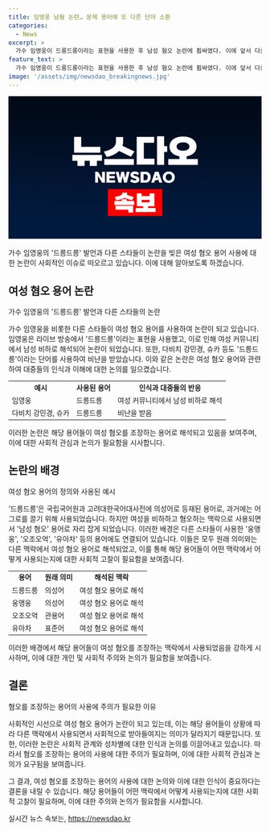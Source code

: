 ```yaml
---
title: 임영웅 남혐 논란… 문제 용어에 또 다른 단어 소환
categories:
  - News
excerpt: >
  가수 임영웅이 드릉드릉이라는 표현을 사용한 후 남성 혐오 논란에 휩싸였다. 이에 앞서 다른 스타들도 온라인 커뮤니티에서 논란을 일으킨 적이 있다. 그러나 일부 혐오성 단어의 사용이 논란을 일으키는 것에 대해 대중들 사이에 인식이 미비한 상황이다. 혐오를 조장하는 용어의 사용은 주의가 필요하지만, 문제의 의미와 상관없이 일부 표현에 대한 일반화된 비난은 지양해야 한다는 지적이 제기되고 있다.
feature_text: >
  가수 임영웅이 드릉드릉이라는 표현을 사용한 후 남성 혐오 논란에 휩싸였다. 이에 앞서 다른 스타들도 온라인 커뮤니티에서 논란을 일으킨 적이 있다. 그러나 일부 혐오성 단어의 사용이 논란을 일으키는 것에 대해 대중들 사이에 인식이 미비한 상황이다. 혐오를 조장하는 용어의 사용은 주의가 필요하지만, 문제의 의미와 상관없이 일부 표현에 대한 일반화된 비난은 지양해야 한다는 지적이 제기되고 있다.
image: '/assets/img/newsdao_breakingnews.jpg'
---
```


<p><img src="/assets/img/newsdao_breakingnews.jpg" alt="flaretime 속보" /></p>

<p>가수 임영웅의 '드릉드릉' 발언과 다른 스타들이 논란을 빚은 여성 혐오 용어 사용에 대한 논란이 사회적인 이슈로 떠오르고 있습니다. 이에 대해 알아보도록 하겠습니다. </p>

<h2 data-ke-size="size26">여성 혐오 용어 논란</h2>

<p data-ke-size="size16">가수 임영웅의 '드릉드릉' 발언과 다른 스타들의 논란</p>

<p>가수 임영웅을 비롯한 다른 스타들이 여성 혐오 용어를 사용하여 논란이 되고 있습니다. 임영웅은 라이브 방송에서 '드릉드릉'이라는 표현을 사용했고, 이로 인해 여성 커뮤니티에서 남성 비하로 해석되어 논란이 되었습니다. 또한, 다비치 강민경, 슈카 등도 '드릉드릉'이라는 단어를 사용하여 비난을 받았습니다. 이와 같은 논란은 여성 혐오 용어와 관련하여 대중들의 인식과 이해에 대한 논의를 일으켰습니다.</p>

<table>
    <tr>
        <td style="text-align: center; height: 17px;"><b>예시</b></td>
        <td style="text-align: center; height: 17px;"><b>사용된 용어</b></td>
        <td style="text-align: center; height: 17px;"><b>인식과 대중들의 반응</b></td>
    </tr>
    <tr>
        <td style="text-align: left;">임영웅</td>
        <td style="text-align: left;">드릉드릉</td>
        <td style="text-align: left;">여성 커뮤니티에서 남성 비하로 해석</td>
    </tr>
    <tr>
        <td style="text-align: left;">다비치 강민경, 슈카</td>
        <td style="text-align: left;">드릉드릉</td>
        <td style="text-align: left;">비난을 받음</td>
    </tr>
</table>

<p>이러한 논란은 해당 용어들이 여성 혐오를 조장하는 용어로 해석되고 있음을 보여주며, 이에 대한 사회적 관심과 논의가 필요함을 시사합니다.</p>

<h2 data-ke-size="size26">논란의 배경</h2>

<p data-ke-size="size16">여성 혐오 용어의 정의와 사용된 예시</p>

<p>‘드릉드릉’은 국립국어원과 고려대한국어대사전에 의성어로 등재된 용어로, 과거에는 어그로를 끌기 위해 사용되었습니다. 하지만 여성을 비하하고 혐오하는 맥락으로 사용되면서 '남성 혐오' 용어로 자리 잡게 되었습니다. 이러한 배경은 다른 스타들이 사용한 '웅앵웅', '오조오억', '유아차' 등의 용어에도 연결되어 있습니다. 이들은 모두 원래 의미와는 다른 맥락에서 여성 혐오 용어로 해석되었고, 이를 통해 해당 용어들이 어떤 맥락에서 어떻게 사용되는지에 대한 사회적 고찰이 필요함을 보여줍니다.</p>

<table>
    <tr>
        <td style="text-align: center; height: 17px;"><b>용어</b></td>
        <td style="text-align: center; height: 17px;"><b>원래 의미</b></td>
        <td style="text-align: center; height: 17px;"><b>해석된 맥락</b></td>
    </tr>
    <tr>
        <td style="text-align: left;">드릉드릉</td>
        <td style="text-align: left;">의성어</td>
        <td style="text-align: left;">여성 혐오 용어로 해석</td>
    </tr>
    <tr>
        <td style="text-align: left;">웅앵웅</td>
        <td style="text-align: left;">의성어</td>
        <td style="text-align: left;">여성 혐오 용어로 해석</td>
    </tr>
    <tr>
        <td style="text-align: left;">오조오억</td>
        <td style="text-align: left;">관용어</td>
        <td style="text-align: left;">여성 혐오 용어로 해석</td>
    </tr>
    <tr>
        <td style="text-align: left;">유아차</td>
        <td style="text-align: left;">표준어</td>
        <td style="text-align: left;">여성 혐오 용어로 해석</td>
    </tr>
</table>

<p>이러한 배경에서 해당 용어들이 여성 혐오를 조장하는 맥락에서 사용되었음을 강하게 시사하며, 이에 대한 개인 및 사회적 주의와 논의가 필요함을 보여줍니다.</p>

<h2 data-ke-size="size26">결론</h2>

<p data-ke-size="size16">혐오를 조장하는 용어의 사용에 주의가 필요한 이유</p>

<p>사회적인 시선으로 여성 혐오 용어가 논란이 되고 있는데, 이는 해당 용어들이 상황에 따라 다른 맥락에서 사용되면서 사회적으로 받아들여지는 의미가 달라지기 때문입니다. 또한, 이러한 논란은 사회적 관계와 성차별에 대한 인식과 논의를 이끌어내고 있습니다. 따라서 혐오를 조장하는 용어의 사용에 대한 주의가 필요하며, 이에 대한 사회적 관심과 논의가 요구됨을 보여줍니다.</p>

<p>그 결과, 여성 혐오를 조장하는 용어의 사용에 대한 논의와 이에 대한 인식이 중요하다는 결론을 내릴 수 있습니다. 해당 용어들이 어떤 맥락에서 어떻게 사용되는지에 대한 사회적 고찰이 필요하며, 이에 대한 주의와 논의가 필요함을 시사합니다.</p>
실시간 뉴스 속보는, <a href="https://newsdao.kr" rel="dofollow">https://newsdao.kr</a>


